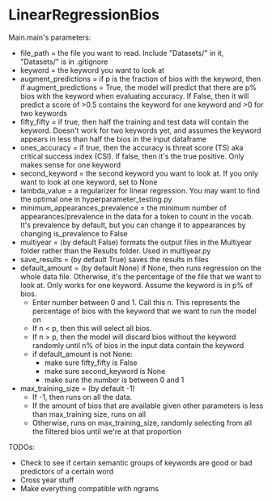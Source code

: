 # LinearRegressionBios

Main.main's parameters:
- file_path = the file you want to read. Include "Datasets/" in it, "Datasets/" is in .gitignore
- keyword = the keyword you want to look at
- augment_predictions = if p is the fraction of bios with the keyword, then if augment_predictions = True, the model will predict that there are p% bios with the keyword when evaluating accuracy. If False, then it will predict a score of >0.5 contains the keyword for one keyword and >0 for two keywords
- fifty_fifty = if true, then half the training and test data will contain the keyword. Doesn't work for two keywords yet, and assumes the keyword appears in less than half the bios in the input dataframe
- ones_accuracy = if true, then the accuracy is threat score (TS) aka critical success index (CSI). If false, then it's the true positive. Only makes sense for one keyword
- second_keyword = the second keyword you want to look at. If you only want to look at one keyword, set to None
- lambda_value = a regularizer for linear regression. You may want to find the optimal one in hyperparameter_testing.py
- minimum_appearances_prevalence = the minimum number of appearances/prevalence in the data for a token to count in the vocab. It's prevalence by default, but you can change it to appearances by changing is_prevalence to False
- multiyear = (by default False) formats the output files in the Multiyear folder rather than the Results folder. Used in multiyear.py
- save_results = (by default True) saves the results in files
- default_amount = (by default None) if None, then runs regression on the whole data file. Otherwise, it's the percentage of the file that we want to look at. Only works for one keyword. Assume the keyword is in p% of bios.
  - Enter number between 0 and 1. Call this n. This represents the percentage of bios with the keyword that we want to run the model on
  - If n < p, then this will select all bios.
  - If n > p, then the model will discard bios without the keyword randomly until n% of bios in the input data contain the keyword
  - if default_amount is not None:
    - make sure fifty_fifty is False
    - make sure second_keyword is None
    - make sure the number is between 0 and 1
- max_training_size = (by default -1) 
  - If -1, then runs on all the data. 
  - If the amount of bios that are available given other parameters is less than max_training size, runs on all
  - Otherwise, runs on max_training_size, randomly selecting from all the filtered bios until we're at that proportion



TODOs:
- Check to see if certain semantic groups of keywords are good or bad predictors of a certain word
- Cross year stuff
- Make everything compatible with ngrams